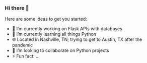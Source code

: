 ### Hi there 👋

Here are some ideas to get you started:

- 🔭 I’m currently working on Flask APIs with databases
- 🌱 I’m currently learning all things Python
- 🌐 Located in Nashville, TN; trying to get to Austin, TX after the pandemic
- 👯 I’m looking to collaborate on Python projects
- ⚡ Fun fact: ...

<!-- [![PropeReferio's github stats](https://github-readme-stats.vercel.app/api?username=propereferio&layout=compact&show_icons=true&hide=stars&count_private=true&hide_title=true)](https://github.com/PropeReferio) -->
